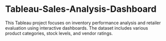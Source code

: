 # Tableau-Sales-Analysis-Dashboard
This Tableau project focuses on inventory performance analysis and retailer evaluation using interactive dashboards. The dataset includes various product categories, stock levels, and vendor ratings. 
